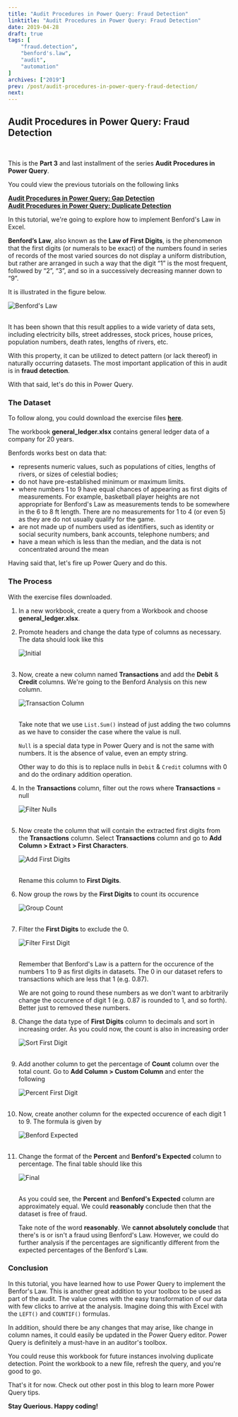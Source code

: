 ```yaml
---
title: "Audit Procedures in Power Query: Fraud Detection"
linktitle: "Audit Procedures in Power Query: Fraud Detection"
date: 2019-04-28
draft: true
tags: [
    "fraud.detection",
    "benford's.law",
    "audit",
    "automation"
]
archives: ["2019"]
prev: /post/audit-procedures-in-power-query-fraud-detection/
next:
---
```


## Audit Procedures in Power Query: Fraud Detection
<br>

This is the **Part 3** and last installment of the series **Audit Procedures in Power Query**.

You could view the previous tutorials on the following links

**[Audit Procedures in Power Query: Gap Detection](/post/audit-procedures-in-power-query-gap-detection/)**
<br>
**[Audit Procedures in Power Query: Duplicate Detection](/post/audit-procedures-in-power-query-duplicate-detection/)**

In this tutorial, we're going to explore how to implement Benford's Law in Excel.

**Benford’s Law**, also known as the **Law of First Digits**, is the phenomenon that the first digits (or numerals to be exact) of the numbers found in series of records of the most varied sources do not display a uniform distribution, but rather are arranged in such a way that the digit “1” is the most frequent, followed by “2”, “3”, and so in a successively decreasing manner down to “9”.

It is illustrated in the figure below.

![Benford's Law](/img/audit-procedures-in-power-query-fraud-detection/benford.png)
<br/>
<br/>

It has been shown that this result applies to a wide variety of data sets, including electricity bills, street addresses, stock prices, house prices, population numbers, death rates, lengths of rivers, etc.

With this property, it can be utilized to detect pattern (or lack thereof) in naturally occurring datasets. The most important application of this in audit is in **fraud detection**.

With that said, let's do this in Power Query.

### The Dataset
To follow along, you could download the exercise files **[here](https://github.com/PowerQueryforAccountants/Fraud-Detection-with-Power-Query)**.

The workbook **general_ledger.xlsx** contains general ledger data of a company for 20 years.

Benfords works best on data that:

* represents numeric values, such as populations of cities, lengths of rivers, or sizes of celestial bodies;
* do not have pre-established minimum or maximum limits.
* where numbers 1 to 9 have equal chances of appearing as first digits of measurements. For example, basketball player heights are not appropriate for Benford's Law as measurements tends to be somewhere in the 6 to 8 ft length. There are no measurements for 1 to 4 (or even 5) as they are do not usually qualify for the game.
* are not made up of numbers used as identifiers, such as identity or social security numbers, bank accounts, telephone numbers; and
* have a mean which is less than the median, and the data is not concentrated around the mean

Having said that, let's fire up Power Query and do this.

### The Process
With the exercise files downloaded.

1. In a new workbook, create a query from a Workbook and choose **general_ledger.xlsx**.
2. Promote headers and change the data type of columns as necessary. The data should look like this
    
    ![Initial](/img/audit-procedures-in-power-query-fraud-detection/initial.png)
    <br/>
    <br/>

3. Now, create a new column named **Transactions** and add the **Debit** & **Credit** columns. We're going to the Benford Analysis on this new column.
    
    ![Transaction Column](/img/audit-procedures-in-power-query-fraud-detection/transaction_col.png)
    <br/>
    <br/>
    
    Take note that we use `List.Sum()` instead of just adding the two columns as we have to consider the case where the value is null. 

    `Null` is a special data type in Power Query and is not the same with numbers. It is the absence of value, even an empty string.

    Other way to do this is to replace nulls in `Debit` & `Credit` columns with 0 and do the ordinary addition operation.

4. In the **Transactions** column, filter out the rows where **Transactions** = null

    ![Filter Nulls](/img/audit-procedures-in-power-query-fraud-detection/null_trans.png)
    <br/>
    <br/>

5. Now create the column that will contain the extracted first digits from the **Transactions** column. Select **Transactions** column and go to **Add Column > Extract > First Characters**.
    
    ![Add First Digits](/img/audit-procedures-in-power-query-fraud-detection/add_first_digits.png)
    <br/>
    <br/>
    
    Rename this column to **First Digits**.

6. Now group the rows by the **First Digits** to count its occurence

    ![Group Count](/img/audit-procedures-in-power-query-fraud-detection/group_count.png)
    <br/>
    <br/>

7. Filter the **First Digits** to exclude the 0. 

    ![Filter First Digit](/img/audit-procedures-in-power-query-fraud-detection/filter_first_digit.png)
    <br/>
    <br/>

    Remember that Benford's Law is a pattern for the occurence of the numbers 1 to 9 as first digits in datasets. The 0 in our dataset refers to transactions which are less that 1 (e.g. 0.87).

    We are not going to round these numbers as we don't want to arbitrarily change the occurence of digit 1 (e.g. 0.87 is rounded to 1, and so forth). Better just to removed these numbers.

8. Change the data type of **First Digits** column to decimals and sort in increasing order. As you could now, the count is also in increasing order

    ![Sort First Digit](/img/audit-procedures-in-power-query-fraud-detection/sort_first_digits.png)
    <br/>
    <br/>

9. Add another column to get the percentage of **Count** column over the total count. Go to **Add Column > Custom Column** and enter the following
    
    ![Percent First Digit](/img/audit-procedures-in-power-query-fraud-detection/percent_first_digit.png)
    <br/>
    <br/>

10. Now, create another column for the expected occurence of each digit 1 to 9. The formula is given by
    
    ![Benford Expected](/img/audit-procedures-in-power-query-fraud-detection/benford_expected.png)
    <br/>
    <br/>

11. Change the format of the **Percent** and **Benford's Expected** column to percentage. The final table should like this
    
    ![Final](/img/audit-procedures-in-power-query-fraud-detection/final.png)
    <br/>
    <br/>

    As you could see, the **Percent** and **Benford's Expected** column are approximately equal. We could **reasonably** conclude then that the dataset is free of fraud.

    Take note of the word **reasonably**. We **cannot absolutely conclude** that there's is or isn't a fraud using Benford's Law. However, we could do further analysis if the percentages are significantly different from the expected percentages of the Benford's Law.


### Conclusion
In this tutorial, you have learned how to use Power Query to implement the Benfor's Law. This is another great addition to your toolbox to be used as part of the audit. The value comes with the easy transformation of our data with few clicks to arrive at the analysis. Imagine doing this with Excel with the `LEFT()` and `COUNTIF()` formulas.

In addition, should there be any changes that may arise, like change in column names, it could easily be updated in the Power Query editor. Power Query is definitely a must-have in an auditor's toolbox.

You could reuse this workbook for future instances involving duplicate detection. Point the workbook to a new file, refresh the query, and you're good to go. 

That's it for now. Check out other post in this blog to learn more Power Query tips.

**Stay Querious. Happy coding!**
